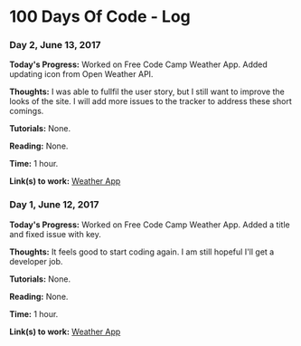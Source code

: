 # 100 Days Of Code - Log


### Day 2, June 13, 2017

**Today's Progress:** Worked on Free Code Camp Weather App. Added updating icon from Open Weather API.

**Thoughts:** I was able to fullfil the user story, but I still want to improve the looks of the site. I will add more issues to the tracker to address these short comings.

**Tutorials:** None.

**Reading:** None.

**Time:** 1 hour.

**Link(s) to work:** [Weather App](https://larrytooley.github.io/fcc-weather-app/)


### Day 1, June 12, 2017

**Today's Progress:** Worked on Free Code Camp Weather App. Added a title and fixed issue with key.

**Thoughts:** It feels good to start coding again. I am still hopeful I'll get a developer job.

**Tutorials:** None.

**Reading:** None.

**Time:** 1 hour.

**Link(s) to work:** [Weather App](https://larrytooley.github.io/fcc-weather-app/)

